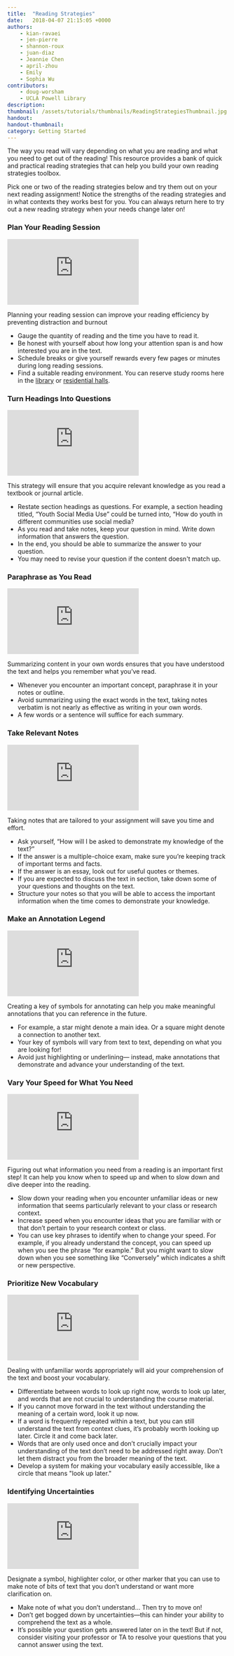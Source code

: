 ```yaml
---
title:  "Reading Strategies"
date:   2018-04-07 21:15:05 +0000
authors: 
    - kian-ravaei
    - jen-pierre
    - shannon-roux
    - juan-diaz
    - Jeannie Chen
    - april-zhou
    - Emily
    - Sophia Wu
contributors: 
    - doug-worsham
    - UCLA Powell Library
description: 
thumbnail: /assets/tutorials/thumbnails/ReadingStrategiesThumbnail.jpg
handout:
handout-thumbnail:
category: Getting Started
---
```

<p>The way you read will vary depending on what you are reading and what you need to get out of the reading! This resource provides a bank of quick and practical reading strategies that can help you build your own reading strategies toolbox. </p>

<p>Pick one or two of the reading strategies below and try them out on your next reading assignment! Notice the strengths of the reading strategies and in what contexts they works best for you. You can always return here to try out a new reading strategy when your needs change later on!</p>


<!-- this is a comment, we use comments to write notes that only appear in code -->
<!-- we also use comment to mark off sections of code to make things easier to read and scan -->
<!-- for example, in the code below, there is a start statement and an end statement to help us scan and read through the code. -->


<!-- Start Plan Your Reading Session -->
<div class="card">
    <div class="card-body">
                <h3 class="card-title">Plan Your Reading Session</h3>
    <div class="embed-responsive embed-responsive-16by9">
  <iframe class="embed-responsive-item card-img-top" src="https://www.youtube.com/embed/9mvrn_YbGJw" frameborder="0" allowfullscreen></iframe>
    </div>
                <p class="card-text">Planning your reading session can improve your reading efficiency by preventing distraction and burnout</p>
                <ul class="browser-default activator">
                    <li>Gauge the quantity of reading and the time you have to read it.</li>
                    <li>Be honest with yourself about how long your attention span is and how interested you are in the text.</li>
                <li>Schedule breaks or give yourself rewards every few pages or minutes during long reading sessions.</li>
                <li>Find a suitable reading environment. You can reserve study rooms here in the <a href="http://www.library.ucla.edu/clicc/study-rooms" target="blank">library</a> or <a href="https://reslife.ucla.edu/reserve/" target="blank">residential halls</a>.</li>
                </ul>
            </div>
        </div>
<!-- End Plan Your Reading Session-->

<!-- Turn Headings Into Questions -->
<div class="card mt-3">
    <div class="card-body">
                <h3 class="card-title">Turn Headings Into Questions</h3>
                <div class="embed-responsive embed-responsive-16by9">
  <iframe class="embed-responsive-item card-img-top" src="https://www.youtube.com/embed/X-g8blCCqn0" frameborder="0" allowfullscreen></iframe>
        </div>
               <p class="card-text">This strategy will ensure that you acquire relevant knowledge as you read a textbook or journal article.</p>
                <ul class="browser-default activator">
                  <li>Restate section headings as questions. For example, a section heading titled, “Youth Social Media Use” could be turned into, “How do youth in different communities use social media? </li>
                <li>As you read and take notes, keep your question in mind. Write down information that answers the question.</li>
                <li>In the end, you should be able to summarize the answer to your question.</li>
                <li>You may need to revise your question if the content doesn't match up.</li>
                </ul>
    </div>
</div>
<!-- Turn Headings Into Questions -->

<!-- Start Paraphrase as you read -->
<div class="card mt-3">
    <div class="card-body">
                <h3 class="card-title">Paraphrase as You Read</h3>
                <div class="embed-responsive embed-responsive-16by9">
  <iframe class="embed-responsive-item card-img-top" src="https://www.youtube.com/embed/6hbtedrMpzw" frameborder="0" allowfullscreen></iframe>
           </div>
                <p class="card-text">Summarizing content in your own words ensures that you have understood the text and helps you remember what you’ve read.</p>
                <ul class="browser-default activator">
                    <li>Whenever you encounter an important concept, paraphrase it in your notes or outline.</li>
                    <li>Avoid summarizing using the exact words in the text, taking notes verbatim is not nearly as effective as writing in your own words.</li>
                    <li>A few words or a sentence will suffice for each summary.</li>
                </ul>
    </div>
</div>
<!-- End Paraphrase as you read -->
 
 <!-- Start Take Relevant Notes -->
<div class="card mt-3">
    <div class="card-body">
                <h3 class="card-title">Take Relevant Notes</h3>
                <div class="embed-responsive embed-responsive-16by9">
  <iframe class="embed-responsive-item card-img-top" src="https://www.youtube.com/embed/75KNersZRr0" frameborder="0" allowfullscreen></iframe>
            </div>
                <p class="card-text">Taking notes that are tailored to your assignment will save you time and effort.</p>
                <ul class="browser-default activator"><li>Ask yourself, “How will I be asked to demonstrate my knowledge of the text?”</li>
                <li>If the answer is a multiple-choice exam, make sure you’re keeping track of important terms and facts.</li>
                <li>If the answer is an essay, look out for useful quotes or themes.</li>
                <li>If you are expected to discuss the text in section, take down some of your questions and thoughts on the text.</li>
                <li>Structure your notes so that you will be able to access the important information when the time comes to demonstrate your knowledge. </li>
                </ul>
    </div>
</div>
<!-- End Take Relevant Notes-->

<!-- Make an Annotation Legend -->
<div class="card mt-3">
    <div class="card-body">
                <h3 class="card-title">Make an Annotation Legend</h3>
                <div class="embed-responsive embed-responsive-16by9">
  <iframe class="embed-responsive-item card-img-top" src="https://www.youtube.com/embed/Yw-24wNozE8" frameborder="0" allowfullscreen></iframe>
            </div>
                <p class="card-text">Creating a key of symbols for annotating can help you make meaningful annotations that you can reference in the future.</p>
                 <ul class="browser-default activator"><li>For example, a star might denote a main idea. Or a square might denote a connection to another text.</li>
                <li>Your key of symbols will vary from text to text, depending on what you are looking for!</li>
                <li>Avoid just highlighting or underlining— instead, make annotations that demonstrate and advance your understanding of the text.</li>
                </ul>
    </div>
</div>
<!-- End Make an Annotation Legend -->

<!-- Read for What You Need-->
<div class="card mt-3">
    <div class="card-body">
                <h3 class="card-title">Vary Your Speed for What You Need</h3>
                <div class="embed-responsive embed-responsive-16by9">
  <iframe class="embed-responsive-item card-img-top" src="https://www.youtube.com/embed/RV67lo5hPi4" frameborder="0" allow="autoplay; encrypted-media" allowfullscreen></iframe>
            </div>
            <p class="card-text"> Figuring out what information you need from a reading is an important first step! It can help you know when to speed up and when to slow down and dive deeper into the reading. </p>
                 <ul class="browser-default activator"><li>Slow down your reading when you encounter unfamiliar ideas or new information that seems particularly relevant to your class or research context.</li>
                 <li>Increase speed when you encounter ideas that you are familiar with or that don’t pertain to your research context or class.</li>
                 <li>You can use key phrases to identify when to change your  speed. For example, if you already understand the concept, you can speed up when you see the phrase “for example.” But you might want to slow down when you see something like “Conversely” which indicates a shift or new perspective.</li>
                </ul>
    </div>
</div>
<!-- Read for What You Need -->

<!-- Prioritize New Vocabulary -->
<div class="card mt-3">
    <div class="card-body">
                <h3 class="card-title">Prioritize New Vocabulary</h3>
                <div class="embed-responsive embed-responsive-16by9">
  <iframe class="embed-responsive-item card-img-top" src="https://www.youtube.com/embed/LNFOxqgGwMI" frameborder="0" allow="autoplay; encrypted-media" allowfullscreen></iframe>
            </div>
                <p class="card-text">Dealing with unfamiliar words appropriately will aid your comprehension of the text and boost your vocabulary.</p>
                 <ul class="browser-default activator"><li>Differentiate between words to look up right now, words to look up later, and words that are not crucial to understanding the course material.</li>
                <li>If you cannot move forward in the text without understanding the meaning of a certain word, look it up now. </li>
                 <li>If a word is frequently repeated within a text, but you can still understand the text from context clues, it’s probably worth looking up later. Circle it and come back later.</li>
                 <li>Words that are only used once and don’t crucially impact your understanding of the text don’t need to be addressed right away. Don't let them distract you from the broader meaning of the text.</li>
                     <li>Develop a system for making your vocabulary easily accessible, like a circle that means "look up later."</li>
                 </ul>
    </div>
</div>
<!-- Prioritize New Vocabulary -->

<!-- Identify Uncertainties -->
<div class="card mt-3">
    <div class="card-body">
                <h3 class="card-title">Identifying Uncertainties</h3>
                <div class="embed-responsive embed-responsive-16by9">
  <iframe class="embed-responsive-item card-img-top" src="https://www.youtube.com/embed/NPgfgo_XY8s" frameborder="0" allowfullscreen></iframe>
            </div>
            <p class="card-text">Designate a symbol, highlighter color, or other marker that you can use to make note of bits of text that you don’t understand or want more clarification on.</p>
                 <ul class="browser-default activator">
                    <li>Make note of what you don’t understand… Then try to move on! </li>
                    <li>Don’t get bogged down by uncertainties—this can hinder your ability to comprehend the text as a whole.</li>
                 <li>It’s possible your question gets answered later on in the text! But if not, consider visiting your professor or TA to resolve your questions that you cannot answer using the text.</li>
                 </ul>
    </div>
</div>
<!-- include embed-and-share-buttons.html ? -->
